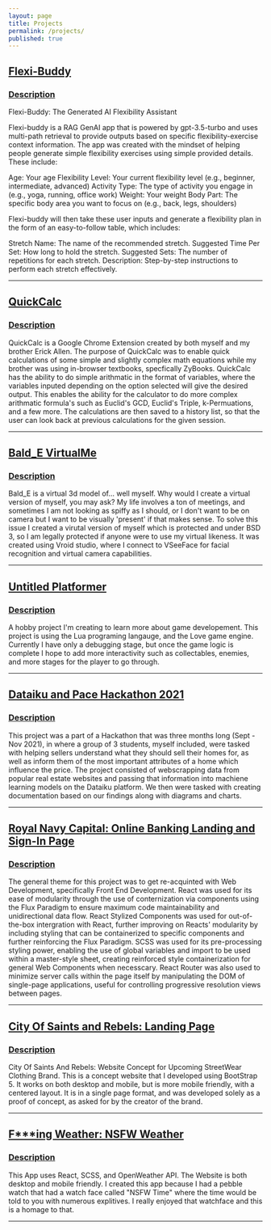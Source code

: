 ```yaml
---
layout: page
title: Projects
permalink: /projects/
published: true
---
```


## [Flexi-Buddy](https://udify.app/chat/MSxRFJAgZB0Dl9ET)
### <u>Description</u>

Flexi-Buddy: The Generated AI Flexibility Assistant

Flexi-buddy is a RAG GenAI app that is powered by gpt-3.5-turbo and uses multi-path retrieval to provide outputs based on specific flexibility-exercise context information.
The app was created with the mindset of helping people generate simple flexibility exercises using simple provided details. These include:

Age: Your age
Flexibility Level: Your current flexibility level (e.g., beginner, intermediate, advanced)
Activity Type: The type of activity you engage in (e.g., yoga, running, office work)
Weight: Your weight
Body Part: The specific body area you want to focus on (e.g., back, legs, shoulders)

Flexi-buddy will then take these user inputs and generate a flexibility plan in the form of an easy-to-follow table, which includes:

Stretch Name: The name of the recommended stretch.
Suggested Time Per Set: How long to hold the stretch.
Suggested Sets: The number of repetitions for each stretch.
Description: Step-by-step instructions to perform each stretch effectively.
<hr/>

## [QuickCalc](https://chromewebstore.google.com/detail/quickcalc/ibneokgnnenppcokmejepfdjhapepece)
### <u>Description</u>

QuickCalc is a Google Chrome Extension created by both myself and my brother Erick Allen. The purpose of QuickCalc was to enable quick calculations of some simple and slightly complex
math equations while my brother was using in-browser textbooks, specfically ZyBooks. QuickCalc has the ability to do simple arithmatic in the format of variables, where the variables inputed 
depending on the option selected will give the desired output. This enables the ability for the calculator to do more complex arithmatic formula's such as Euclid's GCD, Euclid's Triple, k-Permuations, and a few more. The calculations are then saved to a history list, so that the user can look back at previous calculations for the given session.
<hr/>

## [Bald_E VirtualMe](https://github.com/Emmet-Allen/Bald_E-VirtualMe)
### <u>Description</u>

Bald_E is a virtual 3d model of... well myself. Why would I create a virtual version of myself, you may ask? My life involves a ton of meetings, and sometimes I am not looking as spiffy as I should, or I don't want to be on camera but I want to be visually 'present' if that makes sense. To solve this issue I created a virutal version of myself which is protected and under BSD 3, so I am legally protected if anyone were to use my virtual likeness. It was created using Vroid studio, where I connect to VSeeFace for facial recognition and virtual camera capabilities.  
<hr/>

## [Untitled Platformer](https://github.com/Emmet-Allen/Platformer)
### <u>Description</u>

A hobby project I'm creating to learn more about game developement. This project is using the Lua programing langauge, and the Love game engine. Currently I have only a debugging stage, but once the game logic is complete I hope to add more interactivity such as collectables, enemies, and more stages for the player to go through.
<hr/>

## [Dataiku and Pace Hackathon 2021](https://github.com/Emmet-Allen/PaceHackathon2021)
### <u>Description</u>

This project was a part of a Hackathon that was three months long (Sept - Nov 2021), in where a group of 3 students, myself included, were tasked with helping
sellers understand what they should sell their homes for, as well as inform them of the most important attributes of a home which influence the price. The project
consisted of webscrapping data from popular real estate websites and passing that information into machiene learning models on the Dataiku platform. We then
were tasked with creating documentation based on our findings along with diagrams and charts.  
<hr/>

## [Royal Navy Capital: Online Banking Landing and Sign-In Page](https://royal-navy-capital.netlify.app)
### <u>Description</u>

The general theme for this project was to get re-acquinted with Web Development, specifically Front End Development. React was used for its ease of modularity through the use of conternization via components using the Flux Paradigm to ensure maximum code maintainability and unidirectional data flow. React Stylized Components was used for out-of-the-box intergration with React, further improving on Reacts' modularity by including styling that can be containerized to specific components and further reinforcing the Flux Paradigm. SCSS was used for its pre-processing styling power, enabling the use of global variables and import to be used within a master-style sheet, creating reinforced style containerization for general Web Components when necesscary. React Router was also used to minimize server calls within the page itself by manipulating the DOM of single-page applications, useful for controlling progressive resolution views between pages.
<hr/>

## [City Of Saints and Rebels: Landing Page](https://emmet-allen.github.io/COSAR/)
### <u>Description</u>

City Of Saints And Rebels: Website Concept for Upcoming StreetWear Clothing Brand.
This is a concept website that I developed using BootStrap 5. It works on both desktop and mobile, but is more mobile friendly, with a centered layout. It is in a single page format, and was developed solely as a proof of concept, as asked for by the creator of the brand.
<hr/>

## [F***ing Weather: NSFW Weather](https://f-weather.netlify.app)
### <u>Description</u>

This App uses React, SCSS, and OpenWeather API. The Website is both desktop and mobile friendly. I created this app because I had a pebble watch that had a watch face called "NSFW Time" where the time would be told to you with numerous explitives. I really enjoyed that watchface and this is a homage to that.
<hr/>

<!-- Some information about you!

### More Information

A place to include any other types of information that you'd like to include about yourself.

### Contact me

[email@domain.com](mailto:email@domain.com) -->
